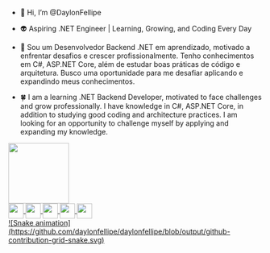 - 👋 Hi, I’m @DaylonFellipe
  
- 👽 Aspiring .NET Engineer | Learning, Growing, and Coding Every Day

- 🌱 Sou um Desenvolvedor Backend .NET em aprendizado, motivado a enfrentar desafios e crescer profissionalmente. Tenho conhecimentos em C#, ASP.NET Core, além de estudar boas práticas de código e arquitetura. Busco uma oportunidade para me desafiar aplicando e expandindo meus conhecimentos.

- 🍀 I am a learning .NET Backend Developer, motivated to face challenges and grow professionally. I have knowledge in C#, ASP.NET Core, in addition to studying good coding and architecture practices. I am looking for an opportunity to challenge myself by applying and expanding my knowledge.

 <div>
 <a href="https://github.com/daylonfellipe">
 <img loading="lazy" height="120em" src="https://github-readme-stats.vercel.app/api/top-langs/?username=daylonfellipe&layout=compact&langs_count=7&theme=transparent"/>
 </div>
   
 <div dir="auto">
   <img align="center" width="30" height"20" src="https://cdn.jsdelivr.net/gh/devicons/devicon@latest/icons/visualstudio/visualstudio-original.svg" />
   <img align="center" width="30" height"20" src="https://cdn.jsdelivr.net/gh/devicons/devicon@latest/icons/csharp/csharp-original.svg" />
   <img align="center" width="30" height"20" src="https://cdn.jsdelivr.net/gh/devicons/devicon@latest/icons/dotnetcore/dotnetcore-original.svg" />
   <img align="center" width="30" height"20" src="https://cdn.jsdelivr.net/gh/devicons/devicon@latest/icons/docker/docker-original.svg" />
   <img align="center" width="30" height"20" src="https://cdn.jsdelivr.net/gh/devicons/devicon@latest/icons/dbeaver/dbeaver-original.svg" />
 </div>

 <div>
   ![Snake animation](https://github.com/daylonfellipe/daylonfellipe/blob/output/github-contribution-grid-snake.svg)
 </div>
